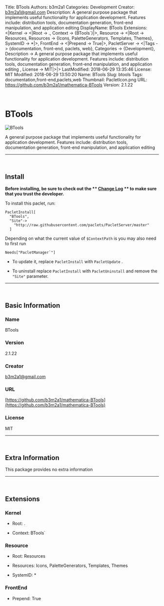 Title: BTools
Authors: b3m2a1
Categories: Development
Creator: b3m2a1@gmail.com
Description: A general purpose package that implements useful functionality for application development. Features include: distribution tools, documentation generation, front-end manipulation, and application editing 
DisplayName: BTools
Extensions: <|Kernel -> <|Root -> ., Context -> {BTools`}|>, Resource -> <|Root -> Resources, Resources -> {Icons, PaletteGenerators, Templates, Themes}, SystemID -> *|>, FrontEnd -> <|Prepend -> True|>, PacletServer -> <|Tags -> {documentation, front-end, paclets, web}, Categories -> {Development}, Description -> A general purpose package that implements useful functionality for application development. Features include: distribution tools, documentation generation, front-end manipulation, and application editing , License -> MIT|>|>
LastModified: 2018-06-29 13:35:46
License: MIT
Modified: 2018-06-29 13:50:20
Name: BTools
Slug: btools
Tags: documentation,front-end,paclets,web
Thumbnail: PacletIcon.png
URL: https://github.com/b3m2a1/mathematica-BTools
Version: 2.1.22

<a id="btools" style="width:0;height:0;margin:0;padding:0;">&zwnj;</a>

# BTools

![BTools]({filename}/img/BTools/PacletIcon.png)

A general purpose package that implements useful functionality for application development. Features include: distribution tools, documentation generation, front-end manipulation, and application editing 

---

<a id="install" style="width:0;height:0;margin:0;padding:0;">&zwnj;</a>

## Install

**Before installing, be sure to check out the ** **[Change Log](https://paclets.github.io/PacletServer/pages/log.html)** ** to make sure that you trust the developer.**

To install this paclet, run:

    PacletInstall[
      "BTools",
      "Site"->
        "http://raw.githubusercontent.com/paclets/PacletServer/master"
      ]

Depending on what the current value of  ```$ContextPath```  is you may also need to first run

    Needs["PacletManager`"]

* To update it, replace  ```PacletInstall```  with  ```PacletUpdate``` . 

* To uninstall replace  ```PacletInstall```  with  ```PacletUninstall```  and remove the  ```"Site"```  parameter.

---

<a id="basic-information" style="width:0;height:0;margin:0;padding:0;">&zwnj;</a>

## Basic Information

### Name

BTools

### Version

2.1.22

### Creator

[b3m2a1@gmail.com](mailto:b3m2a1@gmail.com)

### URL

[https://github.com/b3m2a1/mathematica-BTools](https://github.com/b3m2a1/mathematica-BTools)

### License

MIT

---

<a id="extra-information" style="width:0;height:0;margin:0;padding:0;">&zwnj;</a>

## Extra Information

This package provides no extra information

---

<a id="extensions" style="width:0;height:0;margin:0;padding:0;">&zwnj;</a>

## Extensions

### Kernel

* Root: .

* Context: BTools`

### Resource

* Root: Resources

* Resources: Icons, PaletteGenerators, Templates, Themes

* SystemID: *

### FrontEnd

* Prepend: True